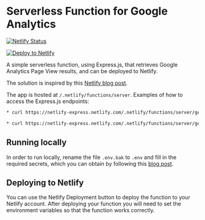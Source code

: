 # Serverless Function for Google Analytics

[![Netlify Status](https://api.netlify.com/api/v1/badges/208a627a-1398-422d-81c2-dafef64ce7cd/deploy-status)](https://app.netlify.com/sites/reverent-golick-6e4d9c/deploys)

[![Deploy to
Netlify](https://www.netlify.com/img/deploy/button.svg)](https://app.netlify.com/start/deploy?repository=https://github.com/javaadpatel/google-analytics-serverless)

A simple serverless function, using Express.js, that retrieves Google Analytics Page View results, and can be deployed to Netlify.


The solution is inspired by this [Netlify blog post](https://www.netlify.com/blog/2018/09/13/how-to-run-express.js-apps-with-netlify-functions/).

The app is hosted at `/.netlify/functions/server`. Examples of
how to access the Express.js endpoints:

```sh
* curl https://netlify-express.netlify.com/.netlify/functions/server/getViews

* curl https://netlify-express.netlify.com/.netlify/functions/server/getViewsByPagePath?pagePath=/securing-traefik-dashboard-with-azure-ad/

```

## Running locally
In order to run locally, rename the file `.env.bak` to `.env` and fill in the required secrets, which you can obtain by following this [blog post](https://flaviocopes.com/google-api-authentication/).

## Deploying to Netlify
You can use the Netlify Deployment button to deploy the function to your Netlify account. After deploying your function you will need to set the environment variables so that the function works correctly.

